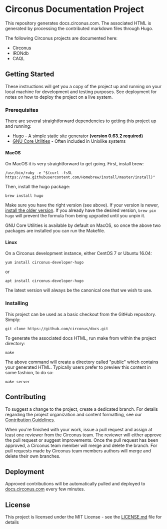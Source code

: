 # Circonus Documentation Project

This repository generates docs.circonus.com. The associated HTML is generated by processing the contributed markdown files through Hugo.

The following Circonus projects are documented here:
* Circonus
* IRONdb
* CAQL

## Getting Started

These instructions will get you a copy of the project up and running on your local machine for development and testing purposes. See deployment for notes on how to deploy the project on a live system.

### Prerequisites

There are several straightforward dependencies to getting this project up and running:
* [Hugo](https://github.com/gohugoio/hugo) - A simple static site generator **(version 0.63.2 required)**
* [GNU Core Utilities](https://www.gnu.org/software/coreutils/) - Often included in Unixlike systems

#### MacOS

On MacOS it is very straightforward to get going. First, install brew:

```
/usr/bin/ruby -e "$(curl -fsSL https://raw.githubusercontent.com/Homebrew/install/master/install)"
```

Then, install the hugo package:

```
brew install hugo
```

Make sure you have the right version (see above). If your version is newer, [install the older version](https://docs.brew.sh/Tips-N'-Tricks#installing-previous-versions-of-formulae).  If you already have the desired version, `brew pin hugo` will prevent the formula from being upgraded until you unpin it.

GNU Core Utilities is available by default on MacOS, so once the above two packages are installed you can run the Makefile.

#### Linux

On a Circonus development instance, either CentOS 7 or Ubuntu 16.04:

```
yum install circonus-developer-hugo
```
or
```
apt install circonus-developer-hugo
```

The latest version will always be the canonical one that we wish to use.

### Installing

This project can be used as a basic checkout from the GitHub repository. Simply:
```
git clone https://github.com/circonus/docs.git
```

To generate the associated docs HTML, run make from within the project directory:
```
make
```

The above command will create a directory called "public" which contains your generated HTML. Typically users prefer to preview this content in some fashion, to do so:
```
make server
```

## Contributing

To suggest a change to the project, create a dedicated branch. For details regarding the project organization and content formatting, see our 
[Contribution Guidelines](https://docs.circonus.com/contribution-guidelines/).

When you're finished with your work, issue a pull request and assign at least one reviewer from the Circonus team. The reviewer will either approve the pull request or 
suggest improvements. Once the pull request has been approved, a Circonus team member will merge and delete the branch. For pull requests made by Circonus team members 
authors will merge and delete their own branches.   

## Deployment

Approved contributions will be automatically pulled and deployed to [docs.circonus.com](https://docs.circonus.com/) every few minutes. 

## License

This project is licensed under the MIT License - see the [LICENSE.md](LICENSE.md) file for details
